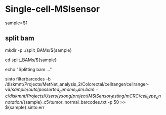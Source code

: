 # Single-cell-MSIsensor
sample=$1

## split bam

mkdir -p ./split_BAMs/${sample}

cd split_BAMs/${sample}

echo "Splitting bam ..."

sinto filterbarcodes -b /diskmnt/Projects/MetNet_analysis_2/Colorectal/cellranger/cellranger-v6/${sample}/outs/possorted_genome_bam.bam -c /diskmnt/Projects/Users/ysong/project/MSISensor_testing/mCRC/cell_type_annotation/${sample}_c5/tumor_normal_barcodes.txt -p 50 >> ${sample}.sinto.err

